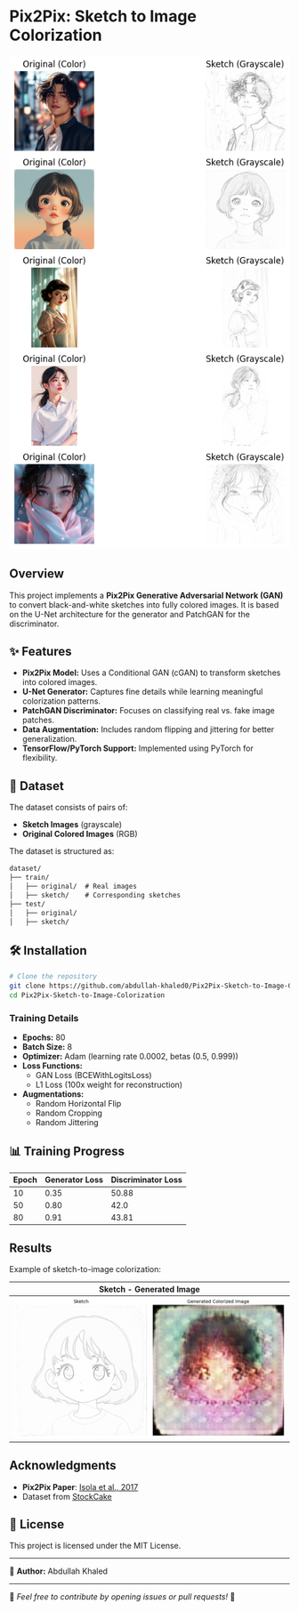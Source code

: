 # Pix2Pix: Sketch to Image Colorization

![Pix2Pix Example](sample_images.png)

## Overview
This project implements a **Pix2Pix Generative Adversarial Network (GAN)** to convert black-and-white sketches into fully colored images. It is based on the U-Net architecture for the generator and PatchGAN for the discriminator.

## ✨ Features
- **Pix2Pix Model:** Uses a Conditional GAN (cGAN) to transform sketches into colored images.
- **U-Net Generator:** Captures fine details while learning meaningful colorization patterns.
- **PatchGAN Discriminator:** Focuses on classifying real vs. fake image patches.
- **Data Augmentation:** Includes random flipping and jittering for better generalization.
- **TensorFlow/PyTorch Support:** Implemented using PyTorch for flexibility.

## 📂 Dataset
The dataset consists of pairs of:
- **Sketch Images** (grayscale)
- **Original Colored Images** (RGB)

The dataset is structured as:
```
dataset/
├── train/
│   ├── original/  # Real images
│   ├── sketch/    # Corresponding sketches
├── test/
│   ├── original/
│   ├── sketch/
```

## 🛠 Installation
```bash
# Clone the repository
git clone https://github.com/abdullah-khaled0/Pix2Pix-Sketch-to-Image-Colorization.git
cd Pix2Pix-Sketch-to-Image-Colorization
```

### Training Details
- **Epochs:** 80
- **Batch Size:** 8
- **Optimizer:** Adam (learning rate 0.0002, betas (0.5, 0.999))
- **Loss Functions:**
  - GAN Loss (BCEWithLogitsLoss)
  - L1 Loss (100x weight for reconstruction)
- **Augmentations:**
  - Random Horizontal Flip
  - Random Cropping
  - Random Jittering

## 📊 Training Progress
| Epoch | Generator Loss | Discriminator Loss |
|-------|---------------|--------------------|
| 10    | 0.35          | 50.88               |
| 50    | 0.80          | 42.0               |
| 80   | 0.91          | 43.81               |
## Results
Example of sketch-to-image colorization:

| Sketch - Generated Image
|--------|
| ![sample_images](generated_image.png)

## Acknowledgments
- **Pix2Pix Paper**: [Isola et al., 2017](https://arxiv.org/abs/1611.07004)
- Dataset from [StockCake](https://stockcake.com/)

## 📜 License
This project is licensed under the MIT License.

---
🚀 **Author:** Abdullah Khaled

---
🌟 *Feel free to contribute by opening issues or pull requests!* 🚀
